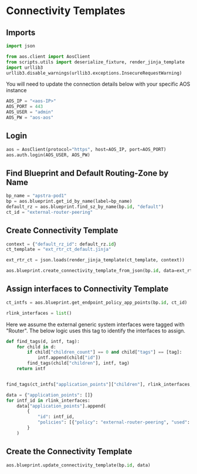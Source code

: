 # Connectivity Templates
## Imports
```python
import json

from aos.client import AosClient
from scripts.utils import deserialize_fixture, render_jinja_template
import urllib3
urllib3.disable_warnings(urllib3.exceptions.InsecureRequestWarning)
```

You will need to update the connection details below with your
specific AOS instance
```python
AOS_IP = "<aos-IP>"
AOS_PORT = 443
AOS_USER = "admin"
AOS_PW = "aos-aos"
```

## Login
```python
aos = AosClient(protocol="https", host=AOS_IP, port=AOS_PORT)
aos.auth.login(AOS_USER, AOS_PW)
```

## Find Blueprint and Default Routing-Zone by Name
```python
bp_name = "apstra-pod1"
bp = aos.blueprint.get_id_by_name(label=bp_name)
default_rz = aos.blueprint.find_sz_by_name(bp.id, "default")
ct_id = "external-router-peering"
```

## Create Connectivity Template
```python
context = {"default_rz_id": default_rz.id}
ct_template = "ext_rtr_ct_default.jinja"

ext_rtr_ct = json.loads(render_jinja_template(ct_template, context))

aos.blueprint.create_connectivity_template_from_json(bp.id, data=ext_rtr_ct)
```

## Assign interfaces to Connectivity Template
```python
ct_intfs = aos.blueprint.get_endpoint_policy_app_points(bp.id, ct_id)

rlink_interfaces = list()
```

Here we assume the external generic system interfaces were tagged
with "Router". The below logic uses this tag to identify the interfaces
to assign.
```python
def find_tags(d, intf, tag):
    for child in d:
        if child["children_count"] == 0 and child["tags"] == [tag]:
            intf.append(child["id"])
        find_tags(child["children"], intf, tag)
    return intf


find_tags(ct_intfs["application_points"]["children"], rlink_interfaces, "Router")

data = {"application_points": []}
for intf_id in rlink_interfaces:
    data["application_points"].append(
        {
            "id": intf_id,
            "policies": [{"policy": "external-router-peering", "used": True}],
        }
    )
```

## Create the Connectivity Template
```python
aos.blueprint.update_connectivity_template(bp.id, data)
```